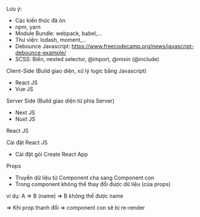 Lưu ý:

- Các kiến thức đã ôn
- npm, yarn
- Module Bundle: webpack, babel,...
- Thư viện: lodash, moment,...
- Debounce Javascript: https://www.freecodecamp.org/news/javascript-debounce-example/
- SCSS: Biến, nested selector, @import, @mixin (@include)

Client-Side (Build giao diện, xử lý logic bằng Javascript)

- React JS
- Vue JS

Server Side (Build giao diện từ phía Server)

- Next JS
- Nuxt JS

React JS

Cài đặt React JS

- Cài đặt gói Create React App

Props

- Truyền dữ liệu từ Component cha sang Component con
- Trong component không thể thay đổi được dữ liệu (của props)

ví dụ: A => B (name) => B không thể được name

=> Khi prop thanh đổi => component con sẽ bị re-render

